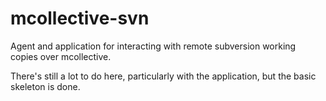 mcollective-svn
===============

Agent and application for interacting with remote subversion working copies over mcollective.

There's still a lot to do here, particularly with the application, but the basic skeleton is done.